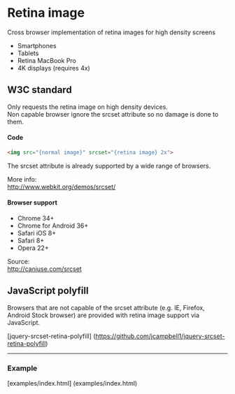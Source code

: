 # Retina image

Cross browser implementation of retina images for high density screens

- Smartphones
- Tablets
- Retina MacBook Pro
- 4K displays (requires 4x)

## W3C standard

Only requests the retina image on high density devices.  
Non capable browser ignore the srcset attribute so no damage is done to them.

#### Code

```html
<img src="{normal image}" srcset="{retina image} 2x">
```

The srcset attribute is already supported by a wide range of browsers.

More info:  
http://www.webkit.org/demos/srcset/

#### Browser support

- Chrome 34+
- Chrome for Android 36+
- Safari iOS 8+
- Safari 8+
- Opera 22+

Source:  
http://caniuse.com/srcset


## JavaScript polyfill

Browsers that are not capable of the srcset attribute (e.g. IE, Firefox, Android Stock browser) are provided with retina image support via JavaScript.

[jquery-srcset-retina-polyfill] (https://github.com/jcampbell1/jquery-srcset-retina-polyfill)

------------

### Example

[examples/index.html] (examples/index.html)

